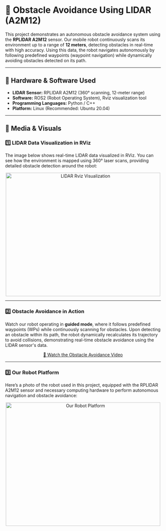 # 🚗 Obstacle Avoidance Using LIDAR (A2M12)

This project demonstrates an autonomous obstacle avoidance system using the **RPLIDAR A2M12** sensor. Our mobile robot continuously scans its environment up to a range of **12 meters**, detecting obstacles in real-time with high accuracy. Using this data, the robot navigates autonomously by following predefined waypoints (waypoint navigation) while dynamically avoiding obstacles detected on its path.

---

## 🔧 Hardware & Software Used

* **LIDAR Sensor:** RPLIDAR A2M12 (360° scanning, 12-meter range)
* **Software:** ROS2 (Robot Operating System), Rviz visualization tool
* **Programming Languages:** Python / C++
* **Platform:** Linux (Recommended: Ubuntu 20.04)

---

## 📸 Media & Visuals

### 1️⃣ LIDAR Data Visualization in RViz

The image below shows real-time LIDAR data visualized in RViz. You can see how the environment is mapped using 360° laser scans, providing detailed obstacle detection around the robot:

<p align="center">
  <img width="500" height="400" src="https://github.com/user-attachments/assets/ec29c0f5-37df-4510-910d-3d595c0aa04b" alt="LIDAR Rviz Visualization" />
</p>

---

### 2️⃣ Obstacle Avoidance in Action

Watch our robot operating in **guided mode**, where it follows predefined waypoints (WPs) while continuously scanning for obstacles. Upon detecting an obstacle within its path, the robot dynamically recalculates its trajectory to avoid collisions, demonstrating real-time obstacle avoidance using the LIDAR sensor's data.

<p align="center">
  <a href="https://github.com/user-attachments/assets/ed6155cc-a795-47cf-8023-a5143c509781">
    🎥 Watch the Obstacle Avoidance Video
  </a>
</p>

---

### 3️⃣ Our Robot Platform

Here’s a photo of the robot used in this project, equipped with the RPLIDAR A2M12 sensor and necessary computing hardware to perform autonomous navigation and obstacle avoidance:

<p align="center">
  <img width="500" height="400" src="https://github.com/user-attachments/assets/0261b159-366f-4a95-b76e-e86b9b0f8177" alt="Our Robot Platform" />
</p>

